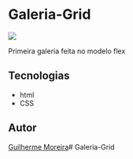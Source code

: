 # Galeria-Grid

![](./preview.png)

Primeira galeria feita no modelo flex

## Tecnologias
* html
* CSS

## Autor
[Guilherme Moreira](https://www.linkedin.com/in/guilherme-moreira-08a8b8348/)# Galeria-Grid
